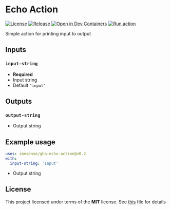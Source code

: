# Echo Action

[![License](https://img.shields.io/badge/License-MIT-green)](./LICENSE)
[![Release](https://img.shields.io/github/v/release/imesense/gha-echo-action?include_prereleases&label=Release)](https://github.com/imesense/gha-echo-action/releases/tag/v0.2)
[![Open in Dev Containers](https://img.shields.io/static/v1?label=Dev%20Containers&message=Open&color=blue&logo=visualstudiocode)](https://vscode.dev/redirect?url=vscode://ms-vscode-remote.remote-containers/cloneInVolume?url=https://github.com/imesense/gha-echo-action)
[![Run action](https://github.com/imesense/gha-echo-action/actions/workflows/run-action.yml/badge.svg)](https://github.com/imesense/gha-echo-action/actions/workflows/run-action.yml)

Simple action for printing input to output

## Inputs

### `input-string`

- __Required__
- Input string
- Default `"input"`

## Outputs

### `output-string`

- Output string

## Example usage

```yaml
uses: imesense/gha-echo-action@v0.2
with:
  input-string: 'Input'
```

- Output string

## License

This project licensed under terms of the __MIT__ license. See [this](./LICENSE) file for details
